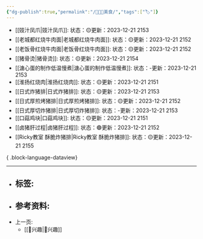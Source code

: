 ```yaml
---
{"dg-publish":true,"permalink":"/👩🏻‍🍳美食/","tags":["🏷"]}
---
```


- [[豉汁凤爪\|豉汁凤爪]]: 状态：🟡更新：2023-12-21 2153
- [[老城都红烧牛肉面\|老城都红烧牛肉面]]: 状态：🟡更新：2023-12-21 2152
- [[老饭骨红烧牛肉面\|老饭骨红烧牛肉面]]: 状态：🟡更新：2023-12-21 2152
- [[猪骨烫\|猪骨烫]]: 状态：🟡更新：2023-12-21 2154
- [[溏心蛋的制作低温慢煮\|溏心蛋的制作低温慢煮]]: 状态：\-更新：2023-12-21 2153
- [[淮扬红烧肉\|淮扬红烧肉]]: 状态：🟡更新：2023-12-21 2151
- [[日式炸猪排\|日式炸猪排]]: 状态：🟡更新：2023-12-21 2153
- [[日式厚煎烤猪排\|日式厚煎烤猪排]]: 状态：🟡更新：2023-12-21 2152
- [[日式厚切炸猪排\|日式厚切炸猪排]]: 状态：\-更新：2023-12-21 2153
- [[口菇鸡块\|口菇鸡块]]: 状态：🟡更新：2023-12-21 2151
- [[卤猪肝过程\|卤猪肝过程]]: 状态：🟢更新：2023-12-21 2152
- [[Ricky教室 酥脆炸猪排\|Ricky教室 酥脆炸猪排]]: 状态：🟡更新：2023-12-21 2155

{ .block-language-dataview}

---

- 标签: 
	-  
- 参考资料:
	-  
- 上一页:
	-  [[🦦兴趣\|🦦兴趣]]